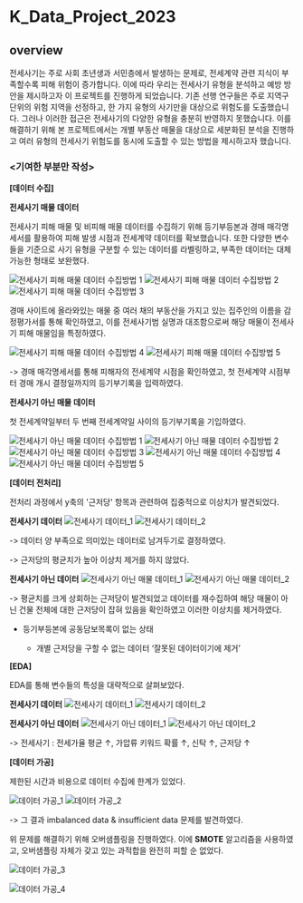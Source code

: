 # K_Data_Project_2023

## overview

전세사기는 주로 사회 초년생과 서민층에서 발생하는 문제로, 전세계약 관련 지식이 부족할수록 피해 위험이 증가합니다. 이에 따라 우리는 전세사기 유형을 분석하고 예방 방안을 제시하고자 이 프로젝트를 진행하게 되었습니다. 기존 선행 연구들은 주로 지역구 단위의 위험 지역을 선정하고, 한 가지 유형의 사기만을 대상으로 위험도를 도출했습니다. 그러나 이러한 접근은 전세사기의 다양한 유형을 충분히 반영하지 못했습니다. 이를 해결하기 위해 본 프로젝트에서는 개별 부동산 매물을 대상으로 세분화된 분석을 진행하고 여러 유형의 전세사기 위험도를 동시에 도출할 수 있는 방법을 제시하고자 했습니다.

### <기여한 부분만 작성>

**[데이터 수집]**

**전세사기 매물 데이터**

전세사기 피해 매물 및 비피해 매물 데이터를 수집하기 위해 등기부등본과 경매 매각명세서를 활용하여 피해 발생 시점과 전세계약 데이터를 확보했습니다. 또한 다양한 변수들을 기준으로 사기 유형을 구분할 수 있는 데이터를 라벨링하고, 부족한 데이터는 대체 가능한 형태로 보완했다.

![전세사기 피해 매물 데이터 수집방법 1](https://i.esdrop.com/d/f/roqIf5Zmhy/06npCTlWX2.png)
![전세사기 피해 매물 데이터 수집방법 2](https://i.esdrop.com/d/f/roqIf5Zmhy/c0RDFCfuQN.png)
![전세사기 피해 매물 데이터 수집방법 3](https://i.esdrop.com/d/f/roqIf5Zmhy/Yhvlg5VHzY.png)

경매 사이트에 올라와있는 매물 중 여러 채의 부동산을 가지고 있는 집주인의 이름을 감정평가서를 통해 확인하였고, 이를 전세사기범 실명과 대조함으로써 해당 매물이 전세사기 피해 매물임을 특정하였다.

![전세사기 피해 매물 데이터 수집방법 4](https://i.esdrop.com/d/f/roqIf5Zmhy/vcEUUiQOvF.png)
![전세사기 피해 매물 데이터 수집방법 5](https://i.esdrop.com/d/f/roqIf5Zmhy/IxgzM8189a.png)

-> 경매 매각명세서를 통해 피해자의 전세계약 시점을 확인하였고, 첫 전세계약 시점부터 경매 개시 결정일까지의 등기부기록을 입력하였다.

**전세사기 아닌 매물 데이터**

첫 전세계약일부터 두 번째 전세계약일 사이의 등기부기록을 기입하였다.

![전세사기 아닌 매물 데이터 수집방법 1](https://i.esdrop.com/d/f/roqIf5Zmhy/Pf1q5O5jaq.png)
![전세사기 아닌 매물 데이터 수집방법 2](https://i.esdrop.com/d/f/roqIf5Zmhy/8EoEsIuyIx.png)
![전세사기 아닌 매물 데이터 수집방법 3](https://i.esdrop.com/d/f/roqIf5Zmhy/i3Im6vpakR.png)
![전세사기 아닌 매물 데이터 수집방법 4](https://i.esdrop.com/d/f/roqIf5Zmhy/xXVVDY6XXh.png)
![전세사기 아닌 매물 데이터 수집방법 5](https://i.esdrop.com/d/f/roqIf5Zmhy/DB40GcEvPJ.png)

**[데이터 전처리]**

전처리 과정에서 y축의 '근저당' 항목과 관련하여 집중적으로 이상치가 발견되었다.

**전세사기 데이터**
![전세사기 데이터_1](https://i.esdrop.com/d/f/roqIf5Zmhy/LssWxUYkaV.png)
![전세사기 데이터_2](https://i.esdrop.com/d/f/roqIf5Zmhy/eRB1tDSzIl.png)

-> 데이터 양 부족으로 의미있는 데이터로 남겨두기로 결정하였다.

-> 근저당의 평균치가 높아 이상치 제거를 하지 않았다.

**전세사기 아닌 데이터**
![전세사기 아닌 매물 데이터_1](https://i.esdrop.com/d/f/roqIf5Zmhy/fHYt7xNbjC.png)
![전세사기 아닌 매물 데이터_2](https://i.esdrop.com/d/f/roqIf5Zmhy/2pycEizYW9.png)

-> 평균치를 크게 상회하는 근저당이 발견되었고 데이터를 재수집하여 해당 매물이 아닌 건물 전체에 대한 근저당이 잡혀 있음을 확인하였고 이러한 이상치를 제거하였다.

- 등기부등본에 공동담보목록이 없는 상태
  
  - 개별 근저당을 구할 수 없는 데이터 ‘잘못된 데이터이기에 제거’

**[EDA]**

EDA를 통해 변수들의 특성을 대략적으로 살펴보았다.

**전세사기 데이터**
![전세사기 데이터_1](https://i.esdrop.com/d/f/roqIf5Zmhy/AO7GH82wO3.png)
![전세사기 데이터_2](https://i.esdrop.com/d/f/roqIf5Zmhy/RnFYjPsJyO.png)

**전세사기 아닌 데이터**
![전세사기 아닌 데이터_1](https://i.esdrop.com/d/f/roqIf5Zmhy/o9SMWJ9QuZ.png)
![전세사기 아닌 데이터_2](https://i.esdrop.com/d/f/roqIf5Zmhy/lLvvOwco8G.png)

-> 전세사기 : 전세가율 평균 ↑, 가압류 키워드 확률 ↑, 신탁 ↑, 근저당 ↑

**[데이터 가공]**

제한된 시간과 비용으로 데이터 수집에 한계가 있었다.

![데이터 가공_1](https://i.esdrop.com/d/f/roqIf5Zmhy/zkEdyZClEb.png)
![데이터 가공_2](https://i.esdrop.com/d/f/roqIf5Zmhy/a6hHudI0Hr.png)

-> 그 결과 imbalanced data & insufficient data 문제를 발견하였다.

위 문제를 해결하기 위해 오버샘플링을 진행하였다. 이에 **SMOTE** 알고리즘을 사용하였고, 오버샘플링 자체가 갖고 있는 과적합을 완전히 피할 순 없었다.

![데이터 가공_3](https://i.esdrop.com/d/f/roqIf5Zmhy/X0LZ9Llciy.png)

![데이터 가공_4](https://i.esdrop.com/d/f/roqIf5Zmhy/7Z4JXELRt6.png)

